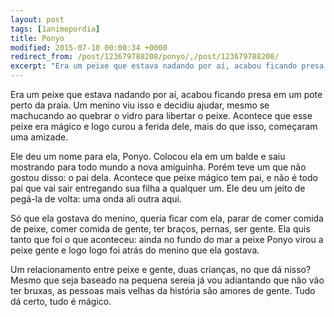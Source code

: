 ```yaml
---
layout: post
tags: [1animepordia]
title: Ponyo
modified: 2015-07-10 00:00:34 +0000
redirect_from: /post/123679788208/ponyo/,/post/123679788208/
excerpt: "Era um peixe que estava nadando por aí, acabou ficando presa em um pote perto da praia. Um menino viu isso e decidiu ajudar, mesmo se machucando ao quebrar o vidro para libertar o peixe. Acontece que esse peixe era mágico e logo curou a ferida dele, mais do que isso, começaram uma amizade."
---
```


Era um peixe que estava nadando por aí, acabou ficando presa em um pote
perto da praia. Um menino viu isso e decidiu ajudar, mesmo se machucando
ao quebrar o vidro para libertar o peixe. Acontece que esse peixe era
mágico e logo curou a ferida dele, mais do que isso, começaram uma
amizade.

Ele deu um nome para ela, Ponyo. Colocou ela em um balde e saiu
mostrando para todo mundo a nova amiguinha. Porém teve um que não gostou
disso: o pai dela. Acontece que peixe mágico tem pai, e não é todo pai
que vai sair entregando sua filha a qualquer um. Ele deu um jeito de
pegá-la de volta: uma onda ali outra aqui.

Só que ela gostava do menino, queria ficar com ela, parar de comer
comida de peixe, comer comida de gente, ter braços, pernas, ser gente.
Ela quis tanto que foi o que aconteceu: ainda no fundo do mar a peixe
Ponyo virou a peixe gente e logo logo foi atrás do menino que ela
gostava.

Um relacionamento entre peixe e gente, duas crianças, no que dá nisso?
Mesmo que seja baseado na pequena sereia já vou adiantando que não vão
ter bruxas, as pessoas mais velhas da história são amores de gente. Tudo
dá certo, tudo é mágico.


